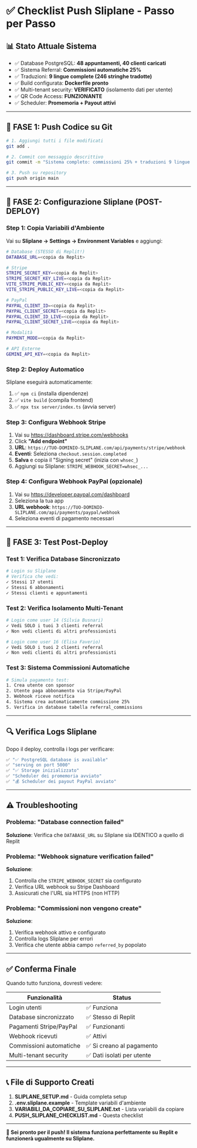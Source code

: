 # ✅ Checklist Push Sliplane - Passo per Passo

## 📊 Stato Attuale Sistema
- ✅ Database PostgreSQL: **48 appuntamenti, 40 clienti caricati**
- ✅ Sistema Referral: **Commissioni automatiche 25%**
- ✅ Traduzioni: **9 lingue complete (246 stringhe tradotte)**
- ✅ Build configurata: **Dockerfile pronto**
- ✅ Multi-tenant security: **VERIFICATO** (isolamento dati per utente)
- ✅ QR Code Access: **FUNZIONANTE**
- ✅ Scheduler: **Promemoria + Payout attivi**

---

## 🚀 FASE 1: Push Codice su Git

```bash
# 1. Aggiungi tutti i file modificati
git add .

# 2. Commit con messaggio descrittivo
git commit -m "Sistema completo: commissioni 25% + traduzioni 9 lingue - Ready for Sliplane"

# 3. Push su repository
git push origin main
```

---

## 🔧 FASE 2: Configurazione Sliplane (POST-DEPLOY)

### Step 1: Copia Variabili d'Ambiente
Vai su **Sliplane → Settings → Environment Variables** e aggiungi:

```bash
# Database (STESSO di Replit!)
DATABASE_URL=<copia da Replit>

# Stripe
STRIPE_SECRET_KEY=<copia da Replit>
STRIPE_SECRET_KEY_LIVE=<copia da Replit>
VITE_STRIPE_PUBLIC_KEY=<copia da Replit>
VITE_STRIPE_PUBLIC_KEY_LIVE=<copia da Replit>

# PayPal
PAYPAL_CLIENT_ID=<copia da Replit>
PAYPAL_CLIENT_SECRET=<copia da Replit>
PAYPAL_CLIENT_ID_LIVE=<copia da Replit>
PAYPAL_CLIENT_SECRET_LIVE=<copia da Replit>

# Modalità
PAYMENT_MODE=<copia da Replit>

# API Esterne
GEMINI_API_KEY=<copia da Replit>
```

### Step 2: Deploy Automatico
Sliplane eseguirà automaticamente:
1. ✅ `npm ci` (installa dipendenze)
2. ✅ `vite build` (compila frontend)
3. ✅ `npx tsx server/index.ts` (avvia server)

### Step 3: Configura Webhook Stripe
1. Vai su https://dashboard.stripe.com/webhooks
2. Click **"Add endpoint"**
3. **URL**: `https://TUO-DOMINIO-SLIPLANE.com/api/payments/stripe/webhook`
4. **Eventi**: Seleziona `checkout.session.completed`
5. **Salva** e copia il "Signing secret" (inizia con `whsec_`)
6. Aggiungi su Sliplane: `STRIPE_WEBHOOK_SECRET=whsec_...`

### Step 4: Configura Webhook PayPal (opzionale)
1. Vai su https://developer.paypal.com/dashboard
2. Seleziona la tua app
3. **URL webhook**: `https://TUO-DOMINIO-SLIPLANE.com/api/payments/paypal/webhook`
4. Seleziona eventi di pagamento necessari

---

## 🧪 FASE 3: Test Post-Deploy

### Test 1: Verifica Database Sincronizzato
```bash
# Login su Sliplane
# Verifica che vedi:
✓ Stessi 17 utenti
✓ Stessi 6 abbonamenti
✓ Stessi clienti e appuntamenti
```

### Test 2: Verifica Isolamento Multi-Tenant
```bash
# Login come user 14 (Silvia Busnari)
✓ Vedi SOLO i tuoi 3 clienti referral
✓ Non vedi clienti di altri professionisti

# Login come user 16 (Elisa Faverio)
✓ Vedi SOLO i tuoi 2 clienti referral
✓ Non vedi clienti di altri professionisti
```

### Test 3: Sistema Commissioni Automatiche
```bash
# Simula pagamento test:
1. Crea utente con sponsor
2. Utente paga abbonamento via Stripe/PayPal
3. Webhook riceve notifica
4. Sistema crea automaticamente commissione 25%
5. Verifica in database tabella referral_commissions
```

---

## 🔍 Verifica Logs Sliplane

Dopo il deploy, controlla i logs per verificare:

```bash
✅ "✅ PostgreSQL database is available"
✅ "serving on port 5000"
✅ "✅ Storage inizializzato"
✅ "Scheduler dei promemoria avviato"
✅ "💰 Scheduler dei payout PayPal avviato"
```

---

## ⚠️ Troubleshooting

### Problema: "Database connection failed"
**Soluzione**: Verifica che `DATABASE_URL` su Sliplane sia IDENTICO a quello di Replit

### Problema: "Webhook signature verification failed"
**Soluzione**: 
1. Controlla che `STRIPE_WEBHOOK_SECRET` sia configurato
2. Verifica URL webhook su Stripe Dashboard
3. Assicurati che l'URL sia HTTPS (non HTTP)

### Problema: "Commissioni non vengono create"
**Soluzione**:
1. Verifica webhook attivo e configurato
2. Controlla logs Sliplane per errori
3. Verifica che utente abbia campo `referred_by` popolato

---

## ✅ Conferma Finale

Quando tutto funziona, dovresti vedere:

| Funzionalità | Status |
|-------------|--------|
| Login utenti | ✅ Funziona |
| Database sincronizzato | ✅ Stesso di Replit |
| Pagamenti Stripe/PayPal | ✅ Funzionanti |
| Webhook ricevuti | ✅ Attivi |
| Commissioni automatiche | ✅ Si creano al pagamento |
| Multi-tenant security | ✅ Dati isolati per utente |

---

## 📞 File di Supporto Creati

1. **SLIPLANE_SETUP.md** - Guida completa setup
2. **.env.sliplane.example** - Template variabili d'ambiente
3. **VARIABILI_DA_COPIARE_SU_SLIPLANE.txt** - Lista variabili da copiare
4. **PUSH_SLIPLANE_CHECKLIST.md** - Questa checklist

---

**🎉 Sei pronto per il push! Il sistema funziona perfettamente su Replit e funzionerà ugualmente su Sliplane.**
